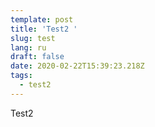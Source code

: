 ```yaml
---
template: post
title: 'Test2 '
slug: test
lang: ru
draft: false
date: 2020-02-22T15:39:23.218Z
tags:
  - test2
---
```

Test2
